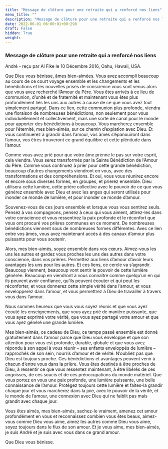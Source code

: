 ```yaml
---
title: "Message de clôture pour une retraite qui a renforcé nos liens"
menu_title: ""
description: "Message de clôture pour une retraite qui a renforcé nos liens"
date: 2022-06-01 06:00:01+00:298
draft: False
hidden: True
weight:
---
```

### Message de clôture pour une retraite qui a renforcé nos liens

André - reçu par Al Fike le 10 Décembre 2016, Oahu, Hawaii, USA.

Que Dieu vous bénisse, âmes bien-aimées. Vous avez accompli beaucoup au cours de ce court voyage ensemble et les changements et les bénédictions et les nouvelles prises de conscience vous sont venus alors que vous avez recherché l’Amour du Père. Vous êtes arrivés à ce lieu de communion, d’unité et de fraternité et maintenant vous êtes plus profondément liés les uns aux autres à cause de ce que vous avez tout simplement partagé. Dans ce lien, cette communion plus profonde, viendra une floraison de nombreuses bénédictions, non seulement pour vous individuellement et collectivement, mais une sorte de canal pour le monde pour apporter des bénédictions à beaucoup. Vous marcherez ensemble pour l’éternité, mes bien-aimés, sur ce chemin d’expiation avec Dieu. Et vous continuerez à grandir dans l’amour, vos âmes s’épanouiront dans l’amour, vos êtres trouveront ce grand équilibre et cette plénitude dans l’amour.

Comme vous avez prié pour que votre âme prenne le pas sur votre esprit, cela viendra. Vous serez transformés par la Sainte Bénédiction de l’Amour du Père. Comme vous continuez à prier pour cette grande bénédiction, beaucoup d’autres changements viendront en vous, avec des transformations et des compréhensions. Et oui, vous vous réunirez encore et encore sous diverses formes, en groupes, et prierez ensemble. Dieu utilisera cette lumière, cette prière collective avec le pouvoir de ce que vous générez ensemble avec Dieu et avec les anges qui seront utilisés pour inonder ce monde de lumière, et pour inonder ce monde d’amour.

Souvenez-vous de ces jours ensemble et lorsque vous vous sentirez seuls. Pensez à vos compagnons, pensez à ceux qui vous aiment, attirez-les dans votre conscience et vous ressentirez la paix profonde et le réconfort que vous ont procuré vos prières communes en ce moment. De nombreuses bénédictions viennent sous de nombreuses formes différentes. Avec ce lien entre vos âmes, vous avez maintenant accès à des canaux d’amour plus puissants pour vous soutenir.

Alors, mes bien-aimés, soyez ensemble dans vos cœurs. Aimez-vous les uns les autres et gardez vous proches les uns des autres dans votre conscience, dans vos prières. Permettez aux liens d’amour d’avoir leurs avantages les uns pour les autres. Et ces liens, ce cercle va s’agrandir. Beaucoup viennent, beaucoup vont sentir le pouvoir de cette lumière générée. Beaucoup en viendront à vous connaître comme quelqu’un en qui ils peuvent avoir confiance, qu’ils peuvent écouter et qui peut les réconforter, et vous donnerez cette simple vérité dans l’amour, et vous envelopperez dans l’amour, et vous permettrez à Dieu de travailler à travers vous dans l’amour.

Nous sommes heureux que vous vous soyez réunis et que vous ayez écouté les enseignements, que vous ayez prié de manière puissante, que vous ayez exprimé votre vérité, que vous ayez partagé votre amour et que vous ayez généré une grande lumière.

Mes bien-aimés, ce cadeau de Dieu, ce temps passé ensemble est donné gratuitement dans l’amour parce que Dieu vous enveloppe et que son attention pour vous est profonde, durable, globale et que vous avez répondu à son appel à vous réunir – ses enfants enveloppés de lumière – rapprochés de son sein, nourris d’amour et de vérité. N’oubliez pas que Dieu est toujours proche. Ces bénédictions et avantages peuvent venir à chacun d’entre vous dans la prière. Vous êtes destinés à être proches de Dieu, à ressentir ce que vous ressentez maintenant, à être libérés de ces angoisses, de ces soucis et de ces préoccupations du monde matériel. Que vous portez en vous une paix profonde, une lumière puissante, une belle connaissance de l’amour. Protégez toujours cette lumière et faites-la grandir chaque jour et vous marcherez dans la joie, avec le pouvoir de la vérité, et le monde de l’amour, une connexion avec Dieu qui ne faiblit pas mais grandit avec chaque jour.

Vous êtes aimés, mes bien-aimés, sachez-le vraiment, amenez cet amour profondément en vous et reconnaissez combien vous êtes beaux, aimez-vous comme Dieu vous aime, aimez les autres comme Dieu vous aime, soyez toujours dans le flux de son amour. Et je vous aime, mes bien-aimés, je suis André et je suis avec vous dans ce grand amour.

Que Dieu vous bénisse.
